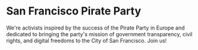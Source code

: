 # San Francisco Pirate Party

We're activists inspired by the success of the Pirate Party in Europe and dedicated to bringing the party's mission of government transparency, civil rights, and digital freedoms to the City of San Francisco. Join us!
